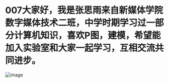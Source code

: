# 007大家好，我是张思雨来自新媒体学院数字媒体技术二班，中学时期学习过一部分计算机知识，喜欢P图，建模，希望能加入实验室和大家一起学习，互相交流共同进步。

![image](https://user-images.githubusercontent.com/90620227/133593984-d40c694b-c9a6-4544-ac34-2ea36b187ce8.png)
